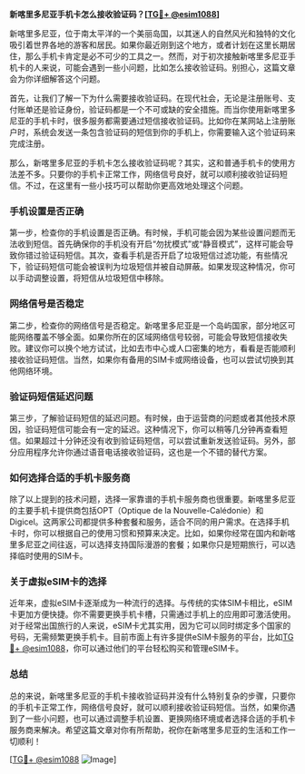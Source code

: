 **新喀里多尼亚手机卡怎么接收验证码？[[TG💪+ @esim1088](https://t.me/s/esim1088)]**

新喀里多尼亚，位于南太平洋的一个美丽岛国，以其迷人的自然风光和独特的文化吸引着世界各地的游客和居民。如果你最近刚到这个地方，或者计划在这里长期居住，那么手机卡肯定是必不可少的工具之一。然而，对于初次接触新喀里多尼亚手机卡的人来说，可能会遇到一些小问题，比如怎么接收验证码。别担心，这篇文章会为你详细解答这个问题。

首先，让我们了解一下为什么需要接收验证码。在现代社会，无论是注册账号、支付账单还是验证身份，验证码都是一个不可或缺的安全措施。而当你使用新喀里多尼亚的手机卡时，很多服务都需要通过短信接收验证码。比如你在某网站上注册账户时，系统会发送一条包含验证码的短信到你的手机上，你需要输入这个验证码来完成注册。

那么，新喀里多尼亚的手机卡怎么接收验证码呢？其实，这和普通手机卡的使用方法差不多。只要你的手机卡正常工作，网络信号良好，就可以顺利接收验证码短信。不过，在这里有一些小技巧可以帮助你更高效地处理这个问题。

### 手机设置是否正确

第一步，检查你的手机设置是否正确。有时候，手机可能会因为某些设置问题而无法收到短信。首先确保你的手机没有开启“勿扰模式”或“静音模式”，这样可能会导致你错过验证码短信。其次，查看手机是否开启了垃圾短信过滤功能，有些情况下，验证码短信可能会被误判为垃圾短信并被自动屏蔽。如果发现这种情况，你可以手动调整设置，将短信从垃圾短信中移除。

### 网络信号是否稳定

第二步，检查你的网络信号是否稳定。新喀里多尼亚是一个岛屿国家，部分地区可能网络覆盖不够全面。如果你所在的区域网络信号较弱，可能会导致短信接收失败。建议你可以换个地方试试，比如去市中心或人口密集的地方，看看是否能顺利接收验证码短信。当然，如果你有备用的SIM卡或网络设备，也可以尝试切换到其他网络环境。

### 验证码短信延迟问题

第三步，了解验证码短信的延迟问题。有时候，由于运营商的问题或者其他技术原因，验证码短信可能会有一定的延迟。这种情况下，你可以稍等几分钟再查看短信。如果超过十分钟还没有收到验证码短信，可以尝试重新发送验证码。另外，部分应用程序允许你通过语音电话接收验证码，这也是一个不错的替代方案。

### 如何选择合适的手机卡服务商

除了以上提到的技术问题，选择一家靠谱的手机卡服务商也很重要。新喀里多尼亚的主要手机卡提供商包括OPT（Optique de la Nouvelle-Calédonie）和Digicel。这两家公司都提供多种套餐和服务，适合不同的用户需求。在选择手机卡时，你可以根据自己的使用习惯和预算来决定。比如，如果你经常在国内和新喀里多尼亚之间往返，可以选择支持国际漫游的套餐；如果你只是短期旅行，可以选择临时使用的SIM卡。

### 关于虚拟eSIM卡的选择

近年来，虚拟eSIM卡逐渐成为一种流行的选择。与传统的实体SIM卡相比，eSIM卡更加方便快捷。你不需要更换手机卡槽，只需通过手机上的应用即可激活使用。对于经常出国旅行的人来说，eSIM卡尤其实用，因为它可以同时绑定多个国家的号码，无需频繁更换手机卡。目前市面上有许多提供eSIM卡服务的平台，比如[TG💪+ @esim1088](https://t.me/s/esim1088)，你可以通过他们的平台轻松购买和管理eSIM卡。

### 总结

总的来说，新喀里多尼亚的手机卡接收验证码并没有什么特别复杂的步骤，只要你的手机卡正常工作，网络信号良好，就可以顺利接收验证码短信。当然，如果你遇到了一些小问题，也可以通过调整手机设置、更换网络环境或者选择合适的手机卡服务商来解决。希望这篇文章对你有所帮助，祝你在新喀里多尼亚的生活和工作一切顺利！

[[TG💪+ @esim1088](https://t.me/s/esim1088) ![Image](https://i.postimg.cc/4NQfJmqS/Snipaste-2025-05-13-00-14-12.png)]